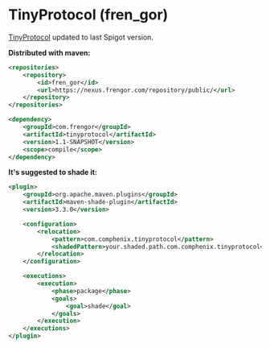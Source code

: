 # TinyProtocol (fren_gor)

[TinyProtocol](https://github.com/dmulloy2/ProtocolLib/tree/master/TinyProtocol/src/main/java/com/comphenix/tinyprotocol) updated to last Spigot version.

**Distributed with maven:**
```xml
<repositories>
    <repository>
        <id>fren_gor</id>
        <url>https://nexus.frengor.com/repository/public/</url>
    </repository>
</repositories>
```
```xml
<dependency>
    <groupId>com.frengor</groupId>
    <artifactId>tinyprotocol</artifactId>
    <version>1.1-SNAPSHOT</version>
    <scope>compile</scope>
</dependency>
```

**It's suggested to shade it:**
```xml
<plugin>
    <groupId>org.apache.maven.plugins</groupId>
    <artifactId>maven-shade-plugin</artifactId>
    <version>3.3.0</version>

    <configuration>
        <relocation>
            <pattern>com.comphenix.tinyprotocol</pattern>
            <shadedPattern>your.shaded.path.com.comphenix.tinyprotocol</shadedPattern>
        </relocation>
    </configuration>

    <executions>
        <execution>
            <phase>package</phase>
            <goals>
                <goal>shade</goal>
            </goals>
        </execution>
    </executions>
</plugin>
```
